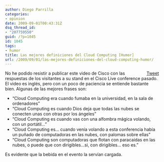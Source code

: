 ```yaml
---
author: Diego Parrilla
categories:
- opinion
date: 2009-09-01T00:43:31Z
dsq_thread_id:
- "207759550"
guid: /?p=1045
id: 1045
tags:
- humor
title: Las mejores definiciones del Cloud Computing [Humor]
url: /2009/09/01/las-mejores-definiciones-del-cloud-computing-humor/
---
```


<div style="float: right; margin-left: 10px;">
  <a href="https://twitter.com/share" class="twitter-share-button" data-via="nubeblog" data-hashtags="humor" data-count="vertical" data-url="/2009/09/01/las-mejores-definiciones-del-cloud-computing-humor/">Tweet</a>
</div>

No he podido resistir a publicar este video de Cisco con las respuestas de los visitantes a su stand en el Cisco Live conference pasado. El video es inglés, pero con un poco de paciencia se entiende bastante bien. Algunas de las mejores frases son:

  * &#8220;Cloud Computing era cuando fumaba en la universidad, en la sala de ordenadores&#8221;
  * &#8220;Cloud Computing es cuando Dios deja que todas las nubes se conecten unas con otras por los ángeles&#8221;
  * &#8220;Cloud Computing es cuando vas con una alfombra mágica volando, con un portátil&#8230;&#8221;
  * &#8220;Cloud Computing es&#8230; cuando venía volando a esta conferencia había un puñado de computadoras en las nubes, con palomas sobre ellas&#8221;
  * &#8220;Cloud Computing son computadoras que flotan con paracaídas en las nubes, o puede que con dirigibles&#8230;si, con dirigibles&#8230; eso es.&#8221;

Es evidente que la bebida en el evento la servían cargada.
